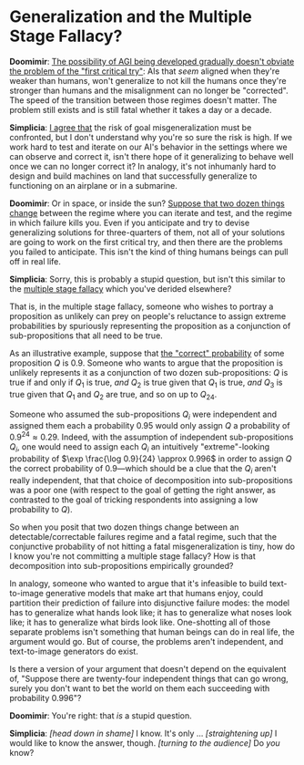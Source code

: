# Generalization and the Multiple Stage Fallacy?

**Doomimir**: [The possibility of AGI being developed gradually doesn't obviate the problem of the "first critical try"](https://www.lesswrong.com/posts/kgb58RL88YChkkBNf/the-problem?commentId=zEcMTMxj4mzovhQpZ): AIs that _seem_ aligned when they're weaker than humans, won't generalize to not kill the humans once they're stronger than humans and the misalignment can no longer be "corrected". The speed of the transition between those regimes doesn't matter. The problem still exists and is still fatal whether it takes a day or a decade.

**Simplicia**: [I agree that](https://www.lesswrong.com/posts/kgb58RL88YChkkBNf/the-problem?commentId=6YBNPriTW8iTHQ2v4) the risk of goal misgeneralization must be confronted, but I don't understand why you're so sure the risk is high. If we work hard to test and iterate on our AI's behavior in the settings where we can observe and correct it, isn't there hope of it generalizing to behave well once we can no longer correct it? In analogy, it's not inhumanly hard to design and build machines on land that successfully generalize to functioning on an airplane or in a submarine.

**Doomimir**: Or in space, or inside the sun? [Suppose that two dozen things change](https://www.lesswrong.com/posts/kgb58RL88YChkkBNf/the-problem?commentId=RqrKG3x6q3Wqz5TED) between the regime where you can iterate and test, and the regime in which failure kills you. Even if you anticipate and try to devise generalizing solutions for three-quarters of them, not all of your solutions are going to work on the first critical try, and then there are the problems you failed to anticipate. This isn't the kind of thing humans beings can pull off in real life.

**Simplicia**: Sorry, this is probably a stupid question, but isn't this similar to the [multiple stage fallacy](https://arbital.com/p/multiple_stage_fallacy/) which you've derided elsewhere?

That is, in the multiple stage fallacy, someone who wishes to portray a proposition as unlikely can prey on people's reluctance to assign extreme probabilities by spuriously representing the proposition as a conjunction of sub-propositions that all need to be true.

As an illustrative example, suppose that [the "correct" probability](https://www.lesswrong.com/posts/XhaKvQyHzeXdNnFKy/probability-is-subjectively-objective) of some proposition $Q$ is 0.9. Someone who wants to argue that the proposition is unlikely represents it as a conjunction of two dozen sub-propositions: $Q$ is true if and only if $Q_1$ is true, _and_ $Q_2$ is true given that $Q_1$ is true, _and_ $Q_3$ is true given that $Q_1$ and $Q_2$ are true, and so on up to $Q_{24}$.

Someone who assumed the sub-propositions $Q_i$ were independent and assigned them each a probability 0.95 would only assign $Q$ a probability of $0.9^{24} \approx 0.29$. Indeed, with the assumption of independent sub-propositions $Q_i$, one would need to assign each $Q_i$ an intuitively "extreme"-looking probability of $\exp \frac{\log 0.9}{24} \approx 0.996$ in order to assign $Q$ the correct probability of 0.9—which should be a clue that the $Q_i$ aren't really independent, that that choice of decomposition into sub-propositions was a poor one (with respect to the goal of getting the right answer, as contrasted to the goal of tricking respondents into assigning a low probability to $Q$).

So when you posit that two dozen things change between an detectable/correctable failures regime and a fatal regime, such that the conjunctive probability of not hitting a fatal misgeneralization is tiny, how do I know you're not committing a multiple stage fallacy? How is that decomposition into sub-propositions empirically grounded?

In analogy, someone who wanted to argue that it's infeasible to build text-to-image generative models that make art that humans enjoy, could partition their prediction of failure into disjunctive failure modes: the model has to generalize what hands look like; it has to generalize what noses look like; it has to generalize what birds look like. One-shotting all of those separate problems isn't something that human beings can do in real life, the argument would go. But of course, the problems aren't independent, and text-to-image generators do exist.

Is there a version of your argument that doesn't depend on the equivalent of, "Suppose there are twenty-four independent things that can go wrong, surely you don't want to bet the world on them each succeeding with probability 0.996"?

**Doomimir**: You're right: that _is_ a stupid question.

**Simplicia**: _[head down in shame]_ I know. It's only ... _[straightening up]_ I would like to know the answer, though. _[turning to the audience]_ Do _you_ know?
